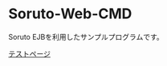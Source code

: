 # Soruto-Web-CMD
Soruto EJBを利用したサンプルプログラムです。

[テストページ](https://github.io/SorutoProject/Soruto-Web-CMD/)
